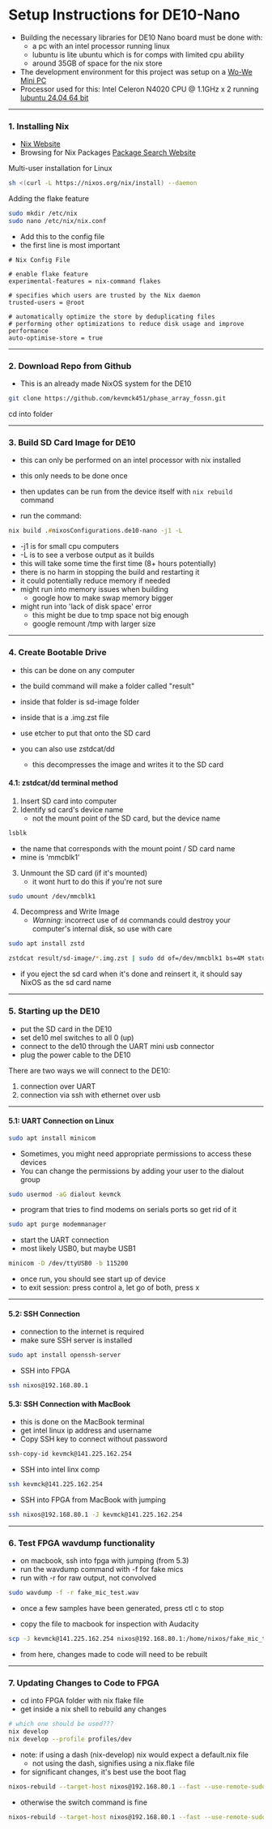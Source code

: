 # Setup Instructions for DE10-Nano
- Building the necessary libraries for DE10 Nano board must be done with:
  - a pc with an intel processor running linux
  - lubuntu is lite ubuntu which is for comps with limited cpu ability
  - around 35GB of space for the nix store
- The development environment for this project was setup on a [Wo-We Mini PC](https://www.amazon.com/dp/B0CLD8JRWK?psc=1&ref=ppx_yo2ov_dt_b_product_details)
- Processor used for this: Intel Celeron N4020 CPU @ 1.1GHz x 2 running [lubuntu 24.04 64 bit](https://lubuntu.me/downloads/)

---

### 1. Installing Nix 
   - [Nix Website](https://nixos.org/download/#nixos-iso)
   - Browsing for Nix Packages [Package Search Website](https://search.nixos.org/packages?ref=itsfoss.com)


Multi-user installation for Linux
```zsh
sh <(curl -L https://nixos.org/nix/install) --daemon
```

Adding the flake feature
```zsh
sudo mkdir /etc/nix
sudo nano /etc/nix/nix.conf
```
- Add this to the config file
- the first line is most important
~~~
# Nix Config File

# enable flake feature
experimental-features = nix-command flakes

# specifies which users are trusted by the Nix daemon
trusted-users = @root

# automatically optimize the store by deduplicating files
# performing other optimizations to reduce disk usage and improve performance
auto-optimise-store = true
~~~

---

### 2. Download Repo from Github
- This is an already made NixOS system for the DE10

```zsh
git clone https://github.com/kevmck451/phase_array_fossn.git 
```

cd into folder

---

### 3. Build SD Card Image for DE10
- this can only be performed on an intel processor with nix installed
- this only needs to be done once
- then updates can be run from the device itself with ```nix rebuild``` command

- run the command:
```zsh
nix build .#nixosConfigurations.de10-nano -j1 -L
```
- -j1 is for small cpu computers
- -L is to see a verbose output as it builds
- this will take some time the first time (8+ hours potentially)
- there is no harm in stopping the build and restarting it
- it could potentially reduce memory if needed 
- might run into memory issues when building
  - google how to make swap memory bigger
- might run into 'lack of disk space' error
  - this might be due to tmp space not big enough
  - google remount /tmp with larger size
---

### 4. Create Bootable Drive
- this can be done on any computer

- the build command will make a folder called "result"

- inside that folder is sd-image folder
- inside that is a .img.zst file

- use etcher to put that onto the SD card 
- you can also use zstdcat/dd
   - this decompresses the image and writes it to the SD card

#### 4.1: zstdcat/dd terminal method
1. Insert SD card into computer
2. Identify sd card's device name
   - not the mount point of the SD card, but the device name
```zsh
lsblk 
```
   - the name that corresponds with the mount point / SD card name
   - mine is 'mmcblk1'

3. Unmount the SD card (if it's mounted)
   - it wont hurt to do this if you're not sure
```zsh
sudo umount /dev/mmcblk1
```
4. Decompress and Write Image
   - *Warning:* incorrect use of ```dd``` commands could destroy your computer's internal disk, so use with care
```zsh
sudo apt install zstd
```
```zsh
zstdcat result/sd-image/*.img.zst | sudo dd of=/dev/mmcblk1 bs=4M status=progress conv=fsync
```
- if you eject the sd card when it's done and reinsert it, it should say NixOS as the sd card name

---

### 5. Starting up the DE10
- put the SD card in the DE10
- set de10 mel switches to all 0 (up)
- connect to the de10 through the UART mini usb connector
- plug the power cable to the DE10

There are two ways we will connect to the DE10:
1. connection over UART 
2. connection via ssh with ethernet over usb 
    
---

#### 5.1: UART Connection on Linux
```zsh
sudo apt install minicom
```
- Sometimes, you might need appropriate permissions to access these devices
- You can change the permissions by adding your user to the dialout group
```zsh
sudo usermod -aG dialout kevmck
```
- program that tries to find modems on serials ports so get rid of it
```zsh
sudo apt purge modemmanager
```
- start the UART connection
- most likely USB0, but maybe USB1
```zsh
minicom -D /dev/ttyUSB0 -b 115200
```
- once run, you should see start up of device
- to exit session: press control a, let go of both, press x

---

#### 5.2: SSH Connection
- connection to the internet is required
- make sure SSH server is installed
```zsh
sudo apt install openssh-server
```
- SSH into FPGA
```zsh
ssh nixos@192.168.80.1
```

#### 5.3: SSH Connection with MacBook
- this is done on the MacBook terminal
- get intel linux ip address and username
- Copy SSH key to connect without password
```zsh
ssh-copy-id kevmck@141.225.162.254
```
- SSH into intel linx comp
```zsh
ssh kevmck@141.225.162.254
```
- SSH into FPGA from MacBook with jumping
```zsh
ssh nixos@192.168.80.1 -J kevmck@141.225.162.254    
```

---

### 6. Test FPGA wavdump functionality
- on macbook, ssh into fpga with jumping (from 5.3)
- run the wavdump command with -f for fake mics
- run with -r for raw output, not convolved
```zsh
sudo wavdump -f -r fake_mic_test.wav
```
- once a few samples have been generated, press ctl c to stop

- copy the file to macbook for inspection with Audacity
```zsh
scp -J kevmck@141.225.162.254 nixos@192.168.80.1:/home/nixos/fake_mic_test.wav .
```
- from here, changes made to code will need to be rebuilt

---

### 7. Updating Changes to Code to FPGA
- cd into FPGA folder with nix flake file
- get inside a nix shell to rebuild any changes
```zsh
# which one should be used???
nix develop 
nix develop --profile profiles/dev
```
- note: if using a dash (nix-develop) nix would expect a default.nix file
  - not using the dash, signifies using a nix.flake file
- for significant changes, it's best use the boot flag
```zsh
nixos-rebuild --target-host nixos@192.168.80.1 --fast --use-remote-sudo --flake .#de10-nano boot -L 
```
- otherwise the switch command is fine
```zsh
nixos-rebuild --target-host nixos@192.168.80.1 --fast --use-remote-sudo --flake .#de10-nano switch -L 
```















